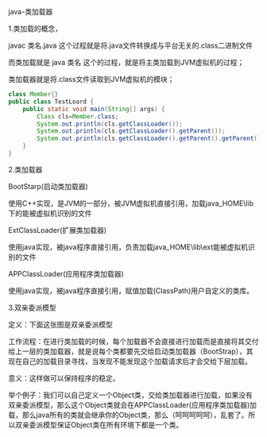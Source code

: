 java-类加载器

1.类加载的概念，

javac  类名.java   这个过程就是将.java文件转换成与平台无关的.class二进制文件

而类加载就是  java  类名   这个的过程，就是将主类加载到JVM虚拟机的过程；

  类加载器就是将.class文件读取到JVM虚拟机的模块；

```java
class Member{}
public class TestLoard {
    public static void main(String[] args) {
        Class cls=Member.class;
        System.out.println(cls.getClassLoader());
        System.out.println(cls.getClassLoader().getParent());
        System.out.println(cls.getClassLoader().getParent().getParent());
    }
}
```



2.类加载器

BootStarp(启动类加载器)

使用C++实现，是JVM的一部分，被JVM虚拟机直接引用，加载java_HOME\lib下的能被虚拟机识别的文件

ExtClassLoader(扩展类加载器)

使用java实现，被java程序直接引用，负责加载java_HOME\lib\ext能被虚拟机识别的文件

APPClassLoader(应用程序类加载器)

使用java实现，被java程序直接引用，赋值加载(ClassPath)用户自定义的类库。



3.双亲委派模型

定义：下面这张图是双亲委派模型



工作流程：在进行类加载的时候，每个加载器不会直接进行加载而是直接将其交付给上一层的类加载器，就是说每个类都要先交给启动类加载器（BootStrap），其现在自己的加载目录寻找，当发现不能发现这个加载请求后才会交给下层加载。



意义：这样做可以保持程序的稳定。

举个例子：我们可以自己定义一个Object类，交给类加载器进行加载，如果没有双亲委派模型，那么这个Object类就会在APPClassLoader(应用程序类加载器)加载，那么java所有的类就会继承你的Object类，那么（呵呵呵呵呵），乱套了。所以双亲委派模型保证Object类在所有环境下都是一个类。